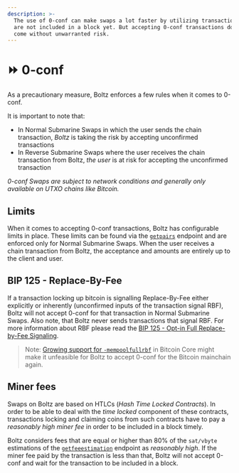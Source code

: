 ```yaml
---
description: >-
  The use of 0-conf can make swaps a lot faster by utilizing transactions that
  are not included in a block yet. But accepting 0-conf transactions doesn't
  come without unwarranted risk.
---
```


# ⏩ 0-conf

As a precautionary measure, Boltz enforces a few rules when it comes to 0-conf.

It is important to note that:

* In Normal Submarine Swaps in which the user sends the chain transaction, _Boltz_ is taking the risk by accepting unconfirmed transactions
* In Reverse Submarine Swaps where the user receives the chain transaction from Boltz, _the user_ is at risk for accepting the unconfirmed transaction

_0-conf Swaps are subject to network conditions and generally only available on UTXO chains like Bitcoin._

## Limits

When it comes to accepting 0-conf transactions, Boltz has configurable limits in place. These limits can be found via the [`getpairs`](api.md#supported-pairs) endpoint and are enforced only for Normal Submarine Swaps. When the user receives a chain transaction from Boltz, the acceptance and amounts are entirely up to the client and user.

## BIP 125 - Replace-By-Fee

If a transaction locking up bitcoin is signalling Replace-By-Fee either explicitly or inherently (unconfirmed inputs of the transaction signal RBF), Boltz will not accept 0-conf for that transaction in Normal Submarine Swaps. Also note, that Boltz never sends transactions that signal RBF. For more information about RBF please read the [BIP 125 - Opt-in Full Replace-by-Fee Signaling](https://github.com/bitcoin/bips/blob/master/bip-0125.mediawiki).

> Note: [Growing support for `-mempoolfullrbf`](https://github.com/bitcoin/bitcoin/pull/28132) in Bitcoin Core might make it unfeasible for Boltz to accept 0-conf for the Bitcoin mainchain again.

## Miner fees

Swaps on Boltz are based on HTLCs (_Hash Time Locked Contracts_). In order to be able to deal with the _time locked_ component of these contracts, transactions locking and claiming coins from such contracts have to pay a _reasonably high miner fee_ in order to be included in a block timely.

Boltz considers fees that are equal or higher than 80% of the `sat/vbyte` estimations of the [`getfeeestimation`](api.md#fee-estimations) endpoint as _reasonably high_. If the miner fee paid by the transaction is less than that, Boltz will not accept 0-conf and wait for the transaction to be included in a block.
